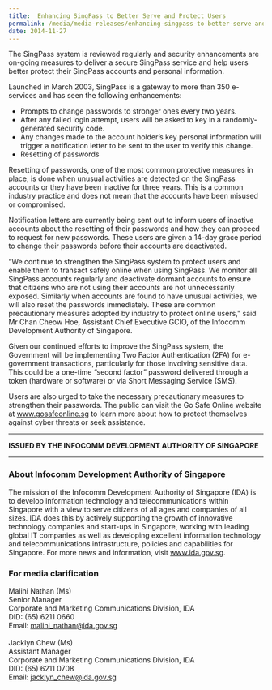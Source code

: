 ```yaml
---
title:  Enhancing SingPass to Better Serve and Protect Users
permalink: /media/media-releases/enhancing-singpass-to-better-serve-and-protect-users
date: 2014-11-27
---
```

The SingPass system is reviewed regularly and security enhancements are on-going measures to deliver a secure SingPass service and help users better protect their SingPass accounts and personal information. 

Launched in March 2003, SingPass is a gateway to more than 350 e-services and has seen the following enhancements:

* Prompts to change passwords to stronger ones every two years.
* After any failed login attempt, users will be asked to key in a randomly-generated security code.
* Any changes made to the account holder’s key personal information will trigger a notification letter to be sent to the user to verify this change. 
* Resetting of passwords

Resetting of passwords, one of the most common protective measures in place, is done when unusual activities are detected on the SingPass accounts or they have been inactive for three years. This is a common industry practice and does not mean that the accounts have been misused or compromised. 

Notification letters are currently being sent out to inform users of inactive accounts about the resetting of their passwords and how they can proceed to request for new passwords. These users are given a 14-day grace period to change their passwords before their accounts are deactivated. 

“We continue to strengthen the SingPass system to protect users and enable them to transact safely online when using SingPass. We monitor all SingPass accounts regularly and deactivate dormant accounts to ensure that citizens who are not using their accounts are not unnecessarily exposed. Similarly when accounts are found to have unusual activities, we will also reset the passwords immediately. These are common precautionary measures adopted by industry to protect online users," said Mr Chan Cheow Hoe, Assistant Chief Executive GCIO, of the Infocomm Development Authority of Singapore. 

Given our continued efforts to improve the SingPass system, the Government will be implementing Two Factor Authentication (2FA) for e-government transactions, particularly for those involving sensitive data. This could be a one-time “second factor” password delivered through a token (hardware or software) or via Short Messaging Service (SMS). 

Users are also urged to take the necessary precautionary measures to strengthen their passwords. The public can visit the Go Safe Online website at www.gosafeonline.sg to learn more about how to protect themselves against cyber threats or seek assistance.

---

**ISSUED BY THE INFOCOMM DEVELOPMENT AUTHORITY OF SINGAPORE**

---

### **About Infocomm Development Authority of Singapore**
The mission of the Infocomm Development Authority of Singapore (IDA) is to develop information technology and telecommunications within Singapore with a view to serve citizens of all ages and companies of all sizes. IDA does this by actively supporting the growth of innovative technology companies and start-ups in Singapore, working with leading global IT companies as well as developing excellent information technology and telecommunications infrastructure, policies and capabilities for Singapore. For more news and information, visit www.ida.gov.sg.

### **For media clarification**
Malini Nathan (Ms) 
<br>Senior Manager
<br>Corporate and Marketing Communications Division, IDA
<br>DID: (65) 6211 0660 
<br>Email: malini_nathan@ida.gov.sg
<br>
<br>Jacklyn Chew (Ms)
<br>Assistant Manager
<br>Corporate and Marketing Communications Division, IDA
<br>DID: (65) 6211 0708
<br>Email: jacklyn_chew@ida.gov.sg

